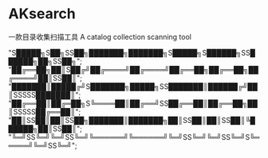 # AKsearch
一款目录收集扫描工具     A catalog collection scanning tool

 "S█████╗S██╗SS██╗███████╗███████╗S█████╗S██████╗SS██████╗██╗SS██╗";
 "██╔══██╗██║S██╔╝██╔════╝██╔════╝██╔══██╗██╔══██╗██╔════╝██║SS██║";
 "███████║█████╔╝S███████╗█████╗SS███████║██████╔╝██║SSSSS███████║";
 "██╔══██║██╔═██╗S╚════██║██╔══╝SS██╔══██║██╔══██╗██║SSSSS██╔══██║";
 "██║SS██║██║SS██╗███████║███████╗██║SS██║██║SS██║╚██████╗██║SS██║";
 "╚═╝SS╚═╝╚═╝SS╚═╝╚══════╝╚══════╝╚═╝SS╚═╝╚═╝SS╚═╝S╚═════╝╚═╝SS╚═╝";

                                                                             
                                                                             
